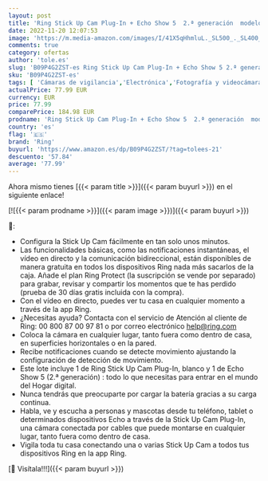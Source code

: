 ```yaml
---
layout: post
title: 'Ring Stick Up Cam Plug-In + Echo Show 5  2.ª generación  modelo de 2021  - Pantalla inteligente con Alexa | Cámara de seguridad HD con comunicación bidireccional  compatible con Alexa'
date: 2022-11-20 12:07:53
image: 'https://m.media-amazon.com/images/I/41X5qHhmluL._SL500_._SL400_.jpg'
comments: true
category: ofertas
author: 'tole.es'
slug: 'B09P4G2ZST-es Ring Stick Up Cam Plug-In + Echo Show 5 2.ª generación...'
sku: 'B09P4G2ZST-es'
tags: [ 'Cámaras de vigilancia','Electrónica','Fotografía y videocámaras','alexa','ring','🇪🇸', ]
actualPrice: 77.99 EUR
currency: EUR
price: 77.99
comparePrice: 184.98 EUR
prodname: 'Ring Stick Up Cam Plug-In + Echo Show 5  2.ª generación  modelo de 2021  - Pantalla inteligente con Alexa | Cámara de seguridad HD con comunicación bidireccional  compatible con Alexa'
country: 'es'
flag: '🇪🇸'
brand: 'Ring'
buyurl: 'https://www.amazon.es/dp/B09P4G2ZST/?tag=tolees-21'
descuento: '57.84'
average: '77.99'
---
```


Ahora mismo tienes [{{< param title >}}]({{< param buyurl >}}) en el siguiente enlace!

[![{{< param prodname >}}]({{< param image >}})]({{< param buyurl >}})

🔎:

- Configura la Stick Up Cam fácilmente en tan solo unos minutos.
- Las funcionalidades básicas, como las notificaciones instantáneas, el vídeo en directo y la comunicación bidireccional, están disponibles de manera gratuita en todos los dispositivos Ring nada más sacarlos de la caja. Añade el plan Ring Protect (la suscripción se vende por separado) para grabar, revisar y compartir los momentos que te has perdido (prueba de 30 días gratis incluida con la compra).
- Con el vídeo en directo, puedes ver tu casa en cualquier momento a través de la app Ring.
- ¿Necesitas ayuda? Contacta con el servicio de Atención al cliente de Ring: 00 800 87 00 97 81 o por correo electrónico help@ring.com
- Coloca la cámara en cualquier lugar, tanto fuera como dentro de casa, en superficies horizontales o en la pared.
- Recibe notificaciones cuando se detecte movimiento ajustando la configuración de detección de movimiento.
- Este lote incluye 1 de Ring Stick Up Cam Plug-In, blanco y 1 de Echo Show 5 (2.ª generación) : todo lo que necesitas para entrar en el mundo del Hogar digital.
- Nunca tendrás que preocuparte por cargar la batería gracias a su carga continua.
- Habla, ve y escucha a personas y mascotas desde tu teléfono, tablet o determinados dispositivos Echo a través de la Stick Up Cam Plug-In, una cámara conectada por cables que puede montarse en cualquier lugar, tanto fuera como dentro de casa.
- Vigila toda tu casa conectando una o varias Stick Up Cam a todos tus dispositivos Ring en la app Ring.

[🛒 Visítala!!!]({{< param buyurl >}})
